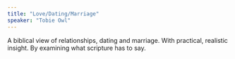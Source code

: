 ```yaml
---
title: "Love/Dating/Marriage"
speaker: "Tobie Owl"
---
```

A biblical view of relationships,
dating and marriage. With 
practical, realistic insight. By 
examining what scripture has to 
say.